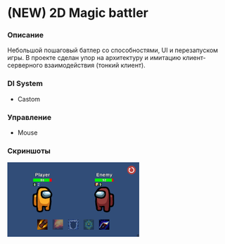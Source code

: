 # (NEW) 2D Magic battler

### Описание
Небольшой пошаговый батлер со способностями, UI и перезапуском игры. В проекте сделан упор на архитектуру и имитацию клиент-серверного взаимодействия (тонкий клиент).

### DI System
- Castom

### Управление
- Mouse

### Скриншоты
<img src="Assets\_project\Art\Screenshots\Screenshot.png" width="300">
